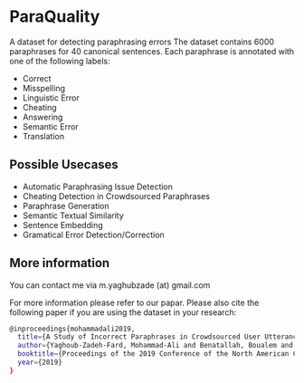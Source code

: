 # ParaQuality
A dataset for detecting paraphrasing errors
The dataset contains 6000 paraphrases for 40 canonical sentences. Each paraphrase is annotated with one of the following labels:
- Correct
- Misspelling
- Linguistic Error
- Cheating
- Answering
- Semantic Error
- Translation

## Possible Usecases
- Automatic Paraphrasing Issue Detection
- Cheating Detection in Crowdsourced Paraphrases
- Paraphrase Generation
- Semantic Textual Similarity
- Sentence Embedding
- Gramatical Error Detection/Correction


## More information
You can contact me via m.yaghubzade (at) gmail.com

For more information please refer to our papar. Please also cite the following paper if you are using the dataset in your research:

```sh
@inproceedings{mohammadali2019,
  title={A Study of Incorrect Paraphrases in Crowdsourced User Utterances},
  author={Yaghoub-Zadeh-Fard, Mohammad-Ali and Benatallah, Boualem and Chai Barush, Moshe and Zamanirad, Shayan},
  booktitle={Proceedings of the 2019 Conference of the North American Chapter of the Association for Computational Linguistics: Human     Language Technologies},
  year={2019}
}
```
